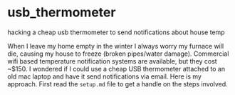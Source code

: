 # usb_thermometer
hacking a cheap usb thermometer to send notifications about house temp

When I leave my home empty in the winter I always worry my furnace will die, causing my house to freeze (broken pipes/water damage). Commercial wifi based temperature notification systems are available, but they cost ~$150.  I wondered if I could use a cheap USB thermometer attached to an old mac laptop and have it send notifications via email.  Here is my approach.  First read the `setup.md` file to get a handle on the steps involved.
